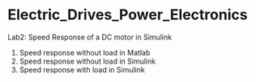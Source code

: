 # Electric_Drives_Power_Electronics
Lab2: Speed Response of a DC motor in Simulink 
1) Speed response without load in Matlab
2) Speed response without load in Simulink
2) Speed response with load in Simulink

